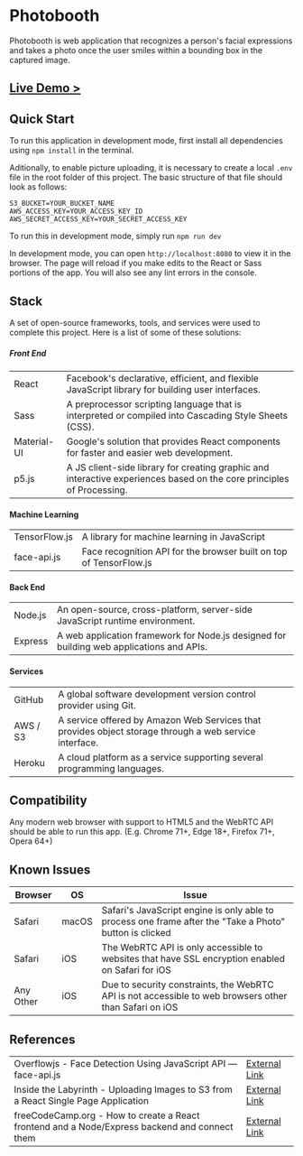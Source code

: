 # Photobooth

Photobooth is web application that recognizes a person's facial expressions and takes a photo once the user smiles within a bounding box in the captured image.

## [Live Demo >](https://photobooth.jezzlucena.com/)

## Quick Start

To run this application in development mode, first install all dependencies using `npm install` in the terminal.

Aditionally, to enable picture uploading, it is necessary to create a local `.env` file in the root folder of this project. The basic structure of that file should look as follows:

```
S3_BUCKET=YOUR_BUCKET_NAME
AWS_ACCESS_KEY=YOUR_ACCESS_KEY_ID
AWS_SECRET_ACCESS_KEY=YOUR_SECRET_ACCESS_KEY
```

To run this in development mode, simply run
`npm run dev`

In development mode, you can open `http://localhost:8080` to view it in the browser. The page will reload if you make edits to the React or Sass portions of the app. You will also see any lint errors in the console.

## Stack

A set of open-source frameworks, tools, and services were used to complete this project. Here is a list of some of these solutions:

##### Front End
| | |
| --- | --- |
| React | Facebook's declarative, efficient, and flexible JavaScript library for building user interfaces. |
| Sass | A preprocessor scripting language that is interpreted or compiled into Cascading Style Sheets (CSS). |
| Material-UI | Google's solution that provides React components for faster and easier web development. |
| p5.js | A JS client-side library for creating graphic and interactive experiences based on the core principles of Processing. |

#### Machine Learning
| | |
| --- | --- |
| TensorFlow.js | A library for machine learning in JavaScript |
| face-api.js | Face recognition API for the browser built on top of TensorFlow.js |

#### Back End
| | |
| --- | --- |
| Node.js | An open-source, cross-platform, server-side JavaScript runtime environment. |
| Express | A web application framework for Node.js designed for building web applications and APIs. |

#### Services
| | |
| --- | --- |
| GitHub | A global software development version control provider using Git. |
| AWS / S3 | A service offered by Amazon Web Services that provides object storage through a web service interface. |
| Heroku | A cloud platform as a service supporting several programming languages. |

## Compatibility
Any modern web browser with support to HTML5 and the WebRTC API should be able to run this app. (E.g. Chrome 71+, Edge 18+, Firefox 71+, Opera 64+)

## Known Issues
| Browser | OS | Issue |
| --- | --- | --- |
| Safari | macOS | Safari's JavaScript engine is only able to process one frame after the "Take a Photo" button is clicked |
| Safari | iOS | The WebRTC API is only accessible to websites that have SSL encryption enabled on Safari for iOS |
| Any Other | iOS | Due to security constraints, the WebRTC API is not accessible to web browsers other than Safari on iOS |

## References
| | |
| --- | --- |
| Overflowjs - Face Detection Using JavaScript API — face-api.js | [External Link](https://overflowjs.com/posts/Face-Detection-Using-JavaScript-API-face-apijs.html) |
| Inside the Labyrinth - Uploading Images to S3 from a React Single Page Application | [External Link](https://www.koan.co/blog/uploading-images-to-s3-from-a-react-spa) |
| freeCodeCamp.org - How to create a React frontend and a Node/Express backend and connect them | [External Link](https://www.freecodecamp.org/news/create-a-react-frontend-a-node-express-backend-and-connect-them-together-c5798926047c/) |
